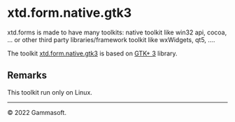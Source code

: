 
# xtd.form.native.gtk3

xtd.forms is made to have many toolkits: native toolkit like win32 api, cocoa, ... or other third party libraries/framework toolkit like wxWidgets, qt5, ....

The toolkit [xtd.form.native.gtk3](.) is based on [GTK+ 3](https://developer.gnome.org/gtk3/stable/index.html) library.

## Remarks

This toolkit run only on Linux.

______________________________________________________________________________________________

© 2022 Gammasoft.
